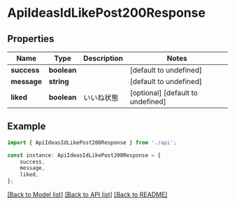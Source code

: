 # ApiIdeasIdLikePost200Response


## Properties

Name | Type | Description | Notes
------------ | ------------- | ------------- | -------------
**success** | **boolean** |  | [default to undefined]
**message** | **string** |  | [default to undefined]
**liked** | **boolean** | いいね状態 | [optional] [default to undefined]

## Example

```typescript
import { ApiIdeasIdLikePost200Response } from './api';

const instance: ApiIdeasIdLikePost200Response = {
    success,
    message,
    liked,
};
```

[[Back to Model list]](../README.md#documentation-for-models) [[Back to API list]](../README.md#documentation-for-api-endpoints) [[Back to README]](../README.md)
